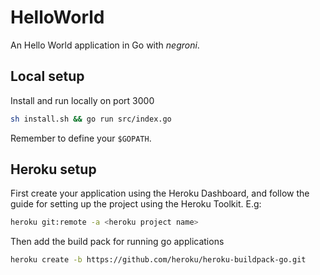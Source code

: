 # HelloWorld

An Hello World application in Go with *negroni*.

## Local setup
Install and run locally on port 3000
```sh
sh install.sh && go run src/index.go
```

Remember to define your ``$GOPATH``.

## Heroku setup
First create your application using the Heroku Dashboard, and follow the guide for setting up the project using the Heroku Toolkit. E.g:

```sh
heroku git:remote -a <heroku project name>
```

Then add the build pack for running go applications
```sh
heroku create -b https://github.com/heroku/heroku-buildpack-go.git
```
